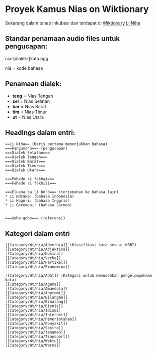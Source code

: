 # Proyek Kamus Nias on Wiktionary

Sekarang dalam tahap inkubasi dan terdapat di [Wiktionary Li Niha](https://incubator.wikimedia.org/wiki/Wt/nia/Main_Page)

## Standar penamaan audio files untuk pengucapan:

nia-[dialek-]kata.ogg

nia = kode bahasa

## Penamaan dialek: 
- **teng** = Nias Tengah
- **sel** = Nias Selatan
- **bar** = Nias Barat
- **tim** = Nias Timur
- **ut** = Nias Utara

## Headings dalam entri:

```
==Li Niha== (baris pertama menunjukkan bahasa)
===Fanguma'ö=== (pengucapan)
===Dialek Selatan=== 
===Dialek Tengah=== 
===Dialek Barat=== 
===Dialek Timur===
===Dialek Utara=== 

===Fehede si fakhai===
===Fehede si fakhili=== 

===Eluaha ba li bö'ö=== (terjemahan ke bahasa lain)
* Li Ndrawa: (bahasa Indonesia)
* Li Hagöri: (bahasa Inggris)
* Li Geremani: (bahasa Jerman)


===Gohe-gohe=== (referensi)
```

## Kategori dalam entri

```
[[Category:Wt/nia/Adverbia]] (Klasifikasi kata sesuai KBBI)
[[Category:Wt/nia/Adjektiva]]
[[Category:Wt/nia/Nomina]]
[[Category:Wt/nia/Verba]]
[[Category:Wt/nia/Partikel]]
[[Category:Wt/nia/Pronomina]]

[[Category:Wt/nia/Adat]] (Kategori untuk memudahkan pengelompokkan kata)
[[Category:Wt/nia/Agama]]
[[Category:Wt/nia/Amaedola]]
[[Category:Wt/nia/Anatomi]]
[[Category:Wt/nia/Bilangan]]
[[Category:Wt/nia/Binatang]]
[[Category:Wt/nia/Bisnis]]
[[Category:Wt/nia/Idiom]]
[[Category:Wt/nia/Internet]]
[[Category:Wt/nia/Pemerintahan]]
[[Category:Wt/nia/Penyakit]]
[[Category:Wt/nia/Sastra]]
[[Category:Wt/nia/Tanaman]]
[[Category:Wt/nia/Transport]]
[[Category:Wt/nia/Waktu]]
[[Category:Wt/nia/Warna]]
```
